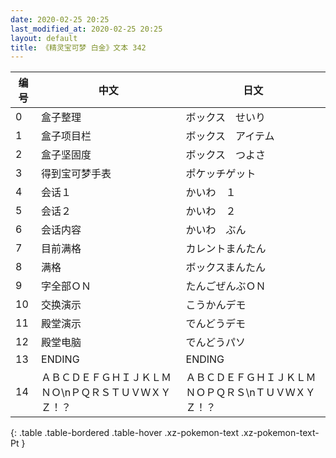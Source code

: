 ```yaml
---
date: 2020-02-25 20:25
last_modified_at: 2020-02-25 20:25
layout: default
title: 《精灵宝可梦 白金》文本 342
---
```

| 编号 | 中文 | 日文 |
| ---- | ---- | ---- |
| 0 | 盒子整理 | ボックス　せいり |
| 1 | 盒子项目栏 | ボックス　アイテム |
| 2 | 盒子坚固度 | ボックス　つよさ |
| 3 | 得到宝可梦手表 | ポケッチゲット |
| 4 | 会话１ | かいわ　１ |
| 5 | 会话２ | かいわ　２ |
| 6 | 会话内容 | かいわ　ぶん |
| 7 | 目前满格 | カレントまんたん |
| 8 | 满格 | ボックスまんたん |
| 9 | 字全部ＯＮ | たんごぜんぶＯＮ |
| 10 | 交换演示 | こうかんデモ |
| 11 | 殿堂演示 | でんどうデモ |
| 12 | 殿堂电脑 | でんどうパソ |
| 13 | ENDING | ENDING |
| 14 | ＡＢＣＤＥＦＧＨＩＪＫＬＭＮＯ\nＰＱＲＳＴＵＶＷＸＹＺ！？ | ＡＢＣＤＥＦＧＨＩＪＫＬＭＮＯＰＱＲＳ\nＴＵＶＷＸＹＺ！？ |
{: .table .table-bordered .table-hover .xz-pokemon-text .xz-pokemon-text-Pt }